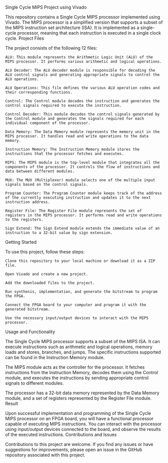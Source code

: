 Single Cycle MIPS Project using Vivado

This repository contains a Single Cycle MIPS processor implemented using Vivado. The MIPS processor is a simplified version that supports a subset of the MIPS instruction set architecture (ISA). It is implemented as a single-cycle processor, meaning that each instruction is executed in a single clock cycle.
Project Files

The project consists of the following 12 files:

    ALU: This module represents the Arithmetic Logic Unit (ALU) of the MIPS processor. It performs various arithmetic and logical operations.

    ALU Decoder: The ALU decoder module is responsible for decoding the ALU control signals and generating appropriate signals to control the ALU operations.

    ALU Operations: This file defines the various ALU operation codes and their corresponding functions.

    Control: The Control module decodes the instruction and generates the control signals required to execute the instruction.

    Control Decoder: This module decodes the control signals generated by the Control module and generates the signals required for each individual component of the processor.

    Data Memory: The Data Memory module represents the memory unit in the MIPS processor. It handles read and write operations to the data memory.

    Instruction Memory: The Instruction Memory module stores the instructions that the processor fetches and executes.

    MIPS: The MIPS module is the top-level module that integrates all the components of the processor. It controls the flow of instructions and data between different modules.

    MUX: The MUX (Multiplexer) module selects one of the multiple input signals based on the control signals.

    Program Counter: The Program Counter module keeps track of the address of the currently executing instruction and updates it to the next instruction address.

    Register File: The Register File module represents the set of registers in the MIPS processor. It performs read and write operations to the registers.

    Sign Extend: The Sign Extend module extends the immediate value of an instruction to a 32-bit value by sign extension.

Getting Started

To use this project, follow these steps:

    Clone this repository to your local machine or download it as a ZIP file.

    Open Vivado and create a new project.

    Add the downloaded files to the project.

    Run synthesis, implementation, and generate the bitstream to program the FPGA.

    Connect the FPGA board to your computer and program it with the generated bitstream.

    Use the necessary input/output devices to interact with the MIPS processor.

Usage and Functionality

The Single Cycle MIPS processor supports a subset of the MIPS ISA. It can execute instructions such as arithmetic and logical operations, memory loads and stores, branches, and jumps. The specific instructions supported can be found in the Instruction Memory module.

The MIPS module acts as the controller for the processor. It fetches instructions from the Instruction Memory, decodes them using the Control module, and executes the instructions by sending appropriate control signals to different modules.

The processor has a 32-bit data memory represented by the Data Memory module, and a set of registers represented by the Register File module.
Result

Upon successful implementation and programming of the Single Cycle MIPS processor on an FPGA board, you will have a functional processor capable of executing MIPS instructions. You can interact with the processor using input/output devices connected to the board, and observe the results of the executed instructions.
Contributions and Issues

Contributions to this project are welcome. If you find any issues or have suggestions for improvements, please open an issue in the GitHub repository associated with this project.
